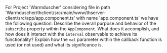 For Project 'Warmduscher' considering file in path 'Warmduscher/thclient/src/main/www/thserver-client/src/app/app.component.ts' with name 'app.component.ts' we have the following question: 
Describe the overall purpose and behavior of the `subscribe` property within the `AppComponent`. What does it accomplish, and how does it interact with the `interval` observable to achieve its functionality? Explain how the `val` parameter within the callback function is used (or not used) and what its significance is.